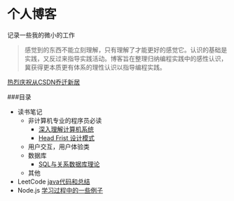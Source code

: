 # 个人博客
记录一些我的微小的工作
>感觉到的东西不能立刻理解，只有理解了才能更好的感觉它。认识的基础是实践，又反过来指导实践活动。博客旨在整理归纳编程实践中的感性认识，冀获得更本质更有体系的理性认识以指导编程实践。

[热烈庆祝从CSDN乔迁新居](http://blog.csdn.net/aeroyoung)

###目录
* 读书笔记
    * 非计算机专业的程序员必读
        * [深入理解计算机系统](https://github.com/AeroYoung/blog/issues/2)
        * [Head Frist 设计模式](https://github.com/AeroYoung/blog/issues/3)
    * 用户交互，用户体验类
    * 数据库
        * [SQL与关系数据库理论](https://github.com/AeroYoung/blog/issues/1)
    * 其他
* LeetCode [java代码和总结](https://github.com/AeroYoung/LeetCode) 
* Node.js [学习过程中的一些例子](https://github.com/AeroYoung/NodeJS_Project)
